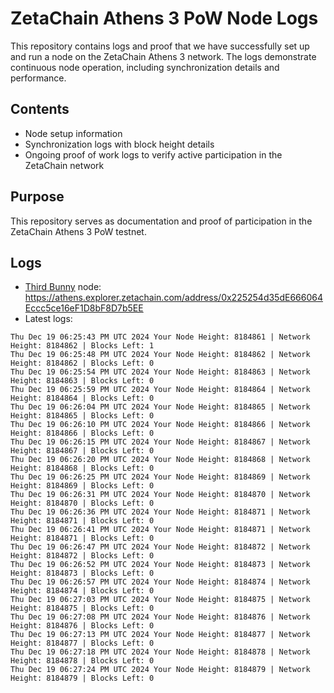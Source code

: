 # ZetaChain Athens 3 PoW Node Logs
This repository contains logs and proof that we have successfully set up and run a node on the ZetaChain Athens 3 network. The logs demonstrate continuous node operation, including synchronization details and performance.

## Contents
- Node setup information
- Synchronization logs with block height details
- Ongoing proof of work logs to verify active participation in the ZetaChain network

## Purpose
This repository serves as documentation and proof of participation in the ZetaChain Athens 3 PoW testnet.

## Logs

- [Third Bunny](https://thirdbunny.xyz/) node: https://athens.explorer.zetachain.com/address/0x225254d35dE666064Eccc5ce16eF1D8bF8D7b5EE
- Latest logs:
```
Thu Dec 19 06:25:43 PM UTC 2024 Your Node Height: 8184861 | Network Height: 8184862 | Blocks Left: 1
Thu Dec 19 06:25:48 PM UTC 2024 Your Node Height: 8184862 | Network Height: 8184862 | Blocks Left: 0
Thu Dec 19 06:25:54 PM UTC 2024 Your Node Height: 8184863 | Network Height: 8184863 | Blocks Left: 0
Thu Dec 19 06:25:59 PM UTC 2024 Your Node Height: 8184864 | Network Height: 8184864 | Blocks Left: 0
Thu Dec 19 06:26:04 PM UTC 2024 Your Node Height: 8184865 | Network Height: 8184865 | Blocks Left: 0
Thu Dec 19 06:26:10 PM UTC 2024 Your Node Height: 8184866 | Network Height: 8184866 | Blocks Left: 0
Thu Dec 19 06:26:15 PM UTC 2024 Your Node Height: 8184867 | Network Height: 8184867 | Blocks Left: 0
Thu Dec 19 06:26:20 PM UTC 2024 Your Node Height: 8184868 | Network Height: 8184868 | Blocks Left: 0
Thu Dec 19 06:26:25 PM UTC 2024 Your Node Height: 8184869 | Network Height: 8184869 | Blocks Left: 0
Thu Dec 19 06:26:31 PM UTC 2024 Your Node Height: 8184870 | Network Height: 8184870 | Blocks Left: 0
Thu Dec 19 06:26:36 PM UTC 2024 Your Node Height: 8184871 | Network Height: 8184871 | Blocks Left: 0
Thu Dec 19 06:26:41 PM UTC 2024 Your Node Height: 8184871 | Network Height: 8184871 | Blocks Left: 0
Thu Dec 19 06:26:47 PM UTC 2024 Your Node Height: 8184872 | Network Height: 8184872 | Blocks Left: 0
Thu Dec 19 06:26:52 PM UTC 2024 Your Node Height: 8184873 | Network Height: 8184873 | Blocks Left: 0
Thu Dec 19 06:26:57 PM UTC 2024 Your Node Height: 8184874 | Network Height: 8184874 | Blocks Left: 0
Thu Dec 19 06:27:03 PM UTC 2024 Your Node Height: 8184875 | Network Height: 8184875 | Blocks Left: 0
Thu Dec 19 06:27:08 PM UTC 2024 Your Node Height: 8184876 | Network Height: 8184876 | Blocks Left: 0
Thu Dec 19 06:27:13 PM UTC 2024 Your Node Height: 8184877 | Network Height: 8184877 | Blocks Left: 0
Thu Dec 19 06:27:18 PM UTC 2024 Your Node Height: 8184878 | Network Height: 8184878 | Blocks Left: 0
Thu Dec 19 06:27:24 PM UTC 2024 Your Node Height: 8184879 | Network Height: 8184879 | Blocks Left: 0
```
